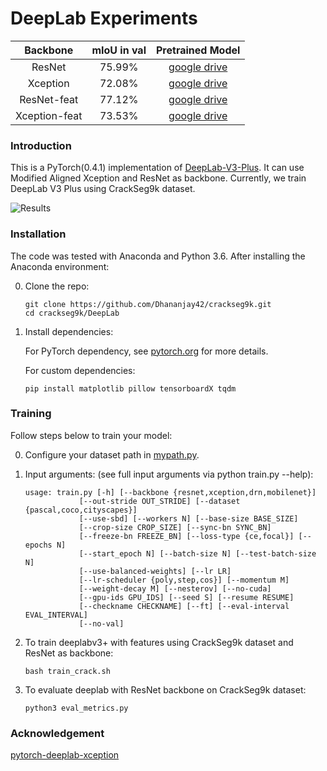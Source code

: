 # DeepLab Experiments

| Backbone       |mIoU in val |Pretrained Model|
| :------------: |:---------: |:--------------:|
| ResNet         | 75.99%     | [google drive]() |
| Xception       | 72.08%     | [google drive]() |
| ResNet-feat    | 77.12%     | [google drive]() |
| Xception-feat  | 73.53%     | [google drive]() |



### Introduction
This is a PyTorch(0.4.1) implementation of [DeepLab-V3-Plus](https://arxiv.org/pdf/1802.02611). It
can use Modified Aligned Xception and ResNet as backbone. Currently, we train DeepLab V3 Plus
using CrackSeg9k dataset.

![Results](doc/results_crack.png)


### Installation
The code was tested with Anaconda and Python 3.6. After installing the Anaconda environment:

0. Clone the repo:
    ```Shell
    git clone https://github.com/Dhananjay42/crackseg9k.git
    cd crackseg9k/DeepLab
    ```

1. Install dependencies:

    For PyTorch dependency, see [pytorch.org](https://pytorch.org/) for more details.

    For custom dependencies:
    ```Shell
    pip install matplotlib pillow tensorboardX tqdm
    ```
### Training
Follow steps below to train your model:

0. Configure your dataset path in [mypath.py](https://github.com/jfzhang95/pytorch-deeplab-xception/blob/master/mypath.py).

1. Input arguments: (see full input arguments via python train.py --help):
    ```Shell
    usage: train.py [-h] [--backbone {resnet,xception,drn,mobilenet}]
                [--out-stride OUT_STRIDE] [--dataset {pascal,coco,cityscapes}]
                [--use-sbd] [--workers N] [--base-size BASE_SIZE]
                [--crop-size CROP_SIZE] [--sync-bn SYNC_BN]
                [--freeze-bn FREEZE_BN] [--loss-type {ce,focal}] [--epochs N]
                [--start_epoch N] [--batch-size N] [--test-batch-size N]
                [--use-balanced-weights] [--lr LR]
                [--lr-scheduler {poly,step,cos}] [--momentum M]
                [--weight-decay M] [--nesterov] [--no-cuda]
                [--gpu-ids GPU_IDS] [--seed S] [--resume RESUME]
                [--checkname CHECKNAME] [--ft] [--eval-interval EVAL_INTERVAL]
                [--no-val]

    ```

2. To train deeplabv3+ with features using CrackSeg9k dataset and ResNet as backbone:
    ```Shell
    bash train_crack.sh
    ```

3. To evaluate deeplab with ResNet backbone on CrackSeg9k dataset:
    ```Shell
    python3 eval_metrics.py
    ```

### Acknowledgement
[pytorch-deeplab-xception](https://github.com/jfzhang95/pytorch-deeplab-xception)
